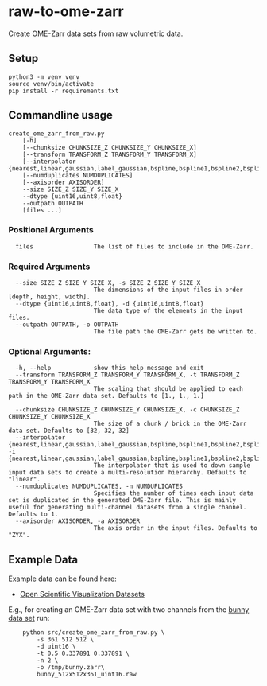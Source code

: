 # raw-to-ome-zarr
Create OME-Zarr data sets from raw volumetric data.

## Setup
```
python3 -m venv venv
source venv/bin/activate
pip install -r requirements.txt
```

## Commandline usage
```
create_ome_zarr_from_raw.py
    [-h]
    [--chunksize CHUNKSIZE_Z CHUNKSIZE_Y CHUNKSIZE_X]
    [--transform TRANSFORM_Z TRANSFORM_Y TRANSFORM_X]
    [--interpolator {nearest,linear,gaussian,label_gaussian,bspline,bspline1,bspline2,bspline3,bspline4,bspline5,hamming,cosine,welch,lanczos,blackman,bspline_resampler,bspline_resampler_order1,bspline_resampler_order2,bspline_resampler_order3,bspline_resampler_order4,bspline_resampler_order5}]
    [--numduplicates NUMDUPLICATES]
    [--axisorder AXISORDER]
    --size SIZE_Z SIZE_Y SIZE_X
    --dtype {uint16,uint8,float}
    --outpath OUTPATH
    [files ...]
```

### Positional Arguments
```
  files                 The list of files to include in the OME-Zarr.
```

### Required Arguments
```
  --size SIZE_Z SIZE_Y SIZE_X, -s SIZE_Z SIZE_Y SIZE_X
                        The dimensions of the input files in order [depth, height, width].
  --dtype {uint16,uint8,float}, -d {uint16,uint8,float}
                        The data type of the elements in the input files.
  --outpath OUTPATH, -o OUTPATH
                        The file path the OME-Zarr gets be written to.
```

### Optional Arguments:
```
  -h, --help            show this help message and exit
  --transform TRANSFORM_Z TRANSFORM_Y TRANSFORM_X, -t TRANSFORM_Z TRANSFORM_Y TRANSFORM_X
                        The scaling that should be applied to each path in the OME-Zarr data set. Defaults to [1., 1., 1.]

  --chunksize CHUNKSIZE_Z CHUNKSIZE_Y CHUNKSIZE_X, -c CHUNKSIZE_Z CHUNKSIZE_Y CHUNKSIZE_X
                        The size of a chunk / brick in the OME-Zarr data set. Defaults to [32, 32, 32]
  --interpolator {nearest,linear,gaussian,label_gaussian,bspline,bspline1,bspline2,bspline3,bspline4,bspline5,hamming,cosine,welch,lanczos,blackman,bspline_resampler,bspline_resampler_order1,bspline_resampler_order2,bspline_resampler_order3,bspline_resampler_order4,bspline_resampler_order5}, -i {nearest,linear,gaussian,label_gaussian,bspline,bspline1,bspline2,bspline3,bspline4,bspline5,hamming,cosine,welch,lanczos,blackman,bspline_resampler,bspline_resampler_order1,bspline_resampler_order2,bspline_resampler_order3,bspline_resampler_order4,bspline_resampler_order5}
                        The interpolator that is used to down sample input data sets to create a multi-resolution hierarchy. Defaults to "linear".
  --numduplicates NUMDUPLICATES, -n NUMDUPLICATES
                        Specifies the number of times each input data set is duplicated in the generated OME-Zarr file. This is mainly useful for generating multi-channel datasets from a single channel. Defaults to 1.
  --axisorder AXISORDER, -a AXISORDER
                        The axis order in the input files. Defaults to "ZYX".
```

## Example Data
Example data can be found here:
 - [Open Scientific Visualization Datasets](https://klacansky.com/open-scivis-datasets/)

E.g., for creating an OME-Zarr data set with two channels from the [bunny data set](http://cdn.klacansky.com/open-scivis-datasets/bunny/bunny_512x512x361_uint16.raw) run:
```
    python src/create_ome_zarr_from_raw.py \
        -s 361 512 512 \
        -d uint16 \
        -t 0.5 0.337891 0.337891 \
        -n 2 \
        -o /tmp/bunny.zarr\
        bunny_512x512x361_uint16.raw
```
